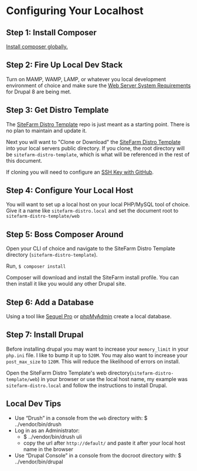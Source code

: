 # Configuring Your Localhost

## Step 1: Install Composer

[Install composer globally.](https://getcomposer.org/doc/00-intro.md) 

## Step 2: Fire Up Local Dev Stack

Turn on MAMP, WAMP, LAMP, or whatever you local development environment of choice and make sure the [Web Server System Requirements](https://www.drupal.org/docs/8/system-requirements/web-server) for Drupal 8 are being met.

## Step 3: Get Distro Template

The [SiteFarm Distro Template](https://github.com/ucdavis/sitefarm-distro-template) repo is just meant as a starting point. There is no plan to maintain and update it.

Next you will want to "Clone or Download" the [SiteFarm Distro Template](https://github.com/ucdavis/sitefarm-distro-template) into your local servers public directory. If you clone, the root directory will be `sitefarm-distro-template`, which is what will be referenced in the rest of this document. 

If cloning you will need to configure an [SSH Key with GitHub](https://help.github.com/articles/adding-a-new-ssh-key-to-your-github-account/).

## Step 4: Configure Your Local Host

You will want to set up a local host on your local PHP/MySQL tool of choice. Give it a name like `sitefarm-distro.local` and set the document root to `sitefarm-distro-template/web`

## Step 5: Boss Composer Around

Open your CLI of choice and navigate to the SiteFarm Distro Template directory (`sitefarm-distro-template`).

Run, `$ composer install`

Composer will download and install the SiteFarm install profile. You can then install it like you would any other Drupal site.

## Step 6: Add a Database

Using a tool like [Sequel Pro](https://www.sequelpro.com/) or [phpMyAdmin](https://www.phpmyadmin.net/) create a local database.

## Step 7: Install Drupal

Before installing drupal you may want to increase your `memory_limit` in your `php.ini` file. I like to bump it up to `520M`. You may also want to increase your `post_max_size` to `120M`. This will reduce the likelihood of errors on install.

Open the SiteFarm Distro Template's web directory(`sitefarm-distro-template/web`) in your browser or use the local host name, my example was `sitefarm-distro.local` and follow the instructions to install Drupal.

## Local Dev Tips

* Use “Drush” in a console from the `web` directory with:
  $ ../vendor/bin/drush
* Log in as an Administrator:
    * $ ../vendor/bin/drush uli
    * copy the url after `http://default/` and paste it after your local host name in the browser
* Use “Drupal Console” in a console from the docroot directory with:
  $ ../vendor/bin/drupal
